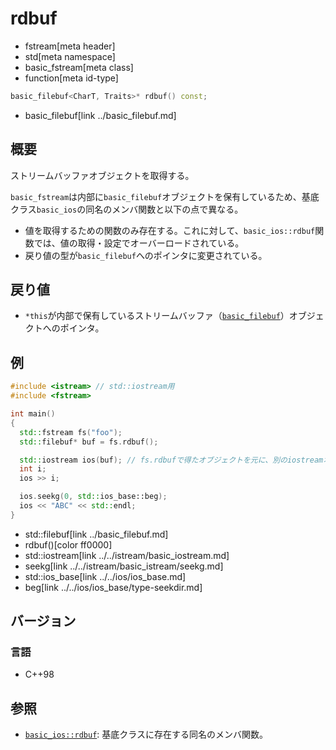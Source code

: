 # rdbuf
* fstream[meta header]
* std[meta namespace]
* basic_fstream[meta class]
* function[meta id-type]

```cpp
basic_filebuf<CharT, Traits>* rdbuf() const;
```
* basic_filebuf[link ../basic_filebuf.md]

## 概要
ストリームバッファオブジェクトを取得する。

`basic_fstream`は内部に`basic_filebuf`オブジェクトを保有しているため、基底クラス`basic_ios`の同名のメンバ関数と以下の点で異なる。

- 値を取得するための関数のみ存在する。これに対して、`basic_ios::rdbuf`関数では、値の取得・設定でオーバーロードされている。
- 戻り値の型が`basic_filebuf`へのポインタに変更されている。

## 戻り値
- `*this`が内部で保有しているストリームバッファ（[`basic_filebuf`](../basic_filebuf.md)）オブジェクトへのポインタ。

## 例
```cpp example
#include <istream> // std::iostream用
#include <fstream>

int main()
{
  std::fstream fs("foo");
  std::filebuf* buf = fs.rdbuf();

  std::iostream ios(buf); // fs.rdbufで得たオブジェクトを元に、別のiostreamオブジェクトを構築。
  int i;
  ios >> i;

  ios.seekg(0, std::ios_base::beg);
  ios << "ABC" << std::endl;
}
```
* std::filebuf[link ../basic_filebuf.md]
* rdbuf()[color ff0000]
* std::iostream[link ../../istream/basic_iostream.md]
* seekg[link ../../istream/basic_istream/seekg.md]
* std::ios_base[link ../../ios/ios_base.md]
* beg[link ../../ios/ios_base/type-seekdir.md]

## バージョン
### 言語
- C++98

## 参照
- [`basic_ios::rdbuf`](../../ios/basic_ios/rdbuf.md): 基底クラスに存在する同名のメンバ関数。
